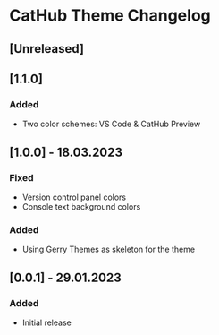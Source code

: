 <!-- Keep a Changelog guide -> https://keepachangelog.com -->

# CatHub Theme Changelog

## [Unreleased]

## [1.1.0]

### Added
- Two color schemes: VS Code & CatHub Preview

## [1.0.0] - 18.03.2023

### Fixed
- Version control panel colors
- Console text background colors

### Added
- Using Gerry Themes as skeleton for the theme

## [0.0.1] - 29.01.2023

### Added
- Initial release

